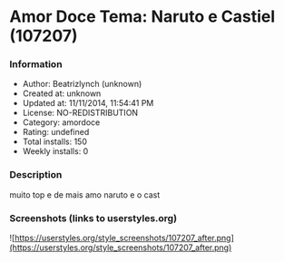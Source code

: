 # Amor Doce Tema: Naruto e Castiel (107207)

### Information
- Author: Beatrizlynch (unknown)
- Created at: unknown
- Updated at: 11/11/2014, 11:54:41 PM
- License: NO-REDISTRIBUTION
- Category: amordoce
- Rating: undefined
- Total installs: 150
- Weekly installs: 0


### Description
muito top e de mais amo naruto e o cast


### Screenshots (links to userstyles.org)
![https://userstyles.org/style_screenshots/107207_after.png](https://userstyles.org/style_screenshots/107207_after.png)


